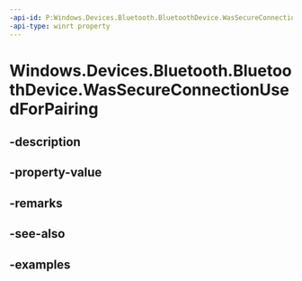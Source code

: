 ```yaml
---
-api-id: P:Windows.Devices.Bluetooth.BluetoothDevice.WasSecureConnectionUsedForPairing
-api-type: winrt property
---
```


<!-- Property syntax.
public bool WasSecureConnectionUsedForPairing { get; }
-->

# Windows.Devices.Bluetooth.BluetoothDevice.WasSecureConnectionUsedForPairing

## -description

## -property-value

## -remarks

## -see-also

## -examples

